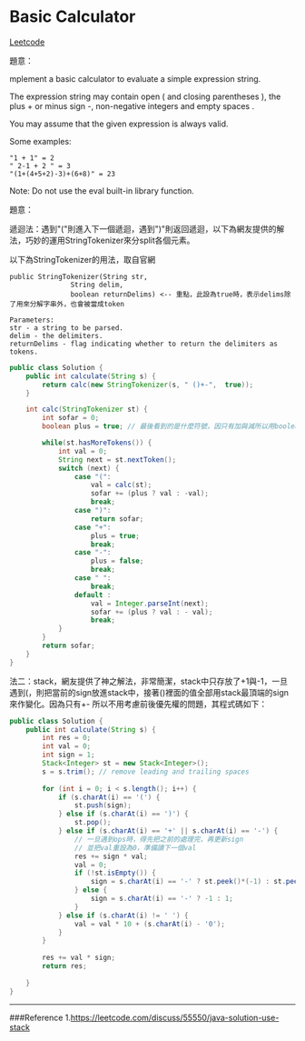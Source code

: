 # Basic Calculator

[Leetcode](https://leetcode.com/problems/basic-calculator/)

題意：

mplement a basic calculator to evaluate a simple expression string.

The expression string may contain open ( and closing parentheses ), the plus + or minus sign -, non-negative integers and empty spaces .

You may assume that the given expression is always valid.

Some examples:
```
"1 + 1" = 2
" 2-1 + 2 " = 3
"(1+(4+5+2)-3)+(6+8)" = 23
```
Note: Do not use the eval built-in library function.

題意：

遞迴法：遇到"("則進入下一個遞迴，遇到")"則返回遞迴，以下為網友提供的解法，巧妙的運用StringTokenizer來分split各個元素。

以下為StringTokenizer的用法，取自官網

```
public StringTokenizer(String str,
               String delim,
               boolean returnDelims) <-- 重點，此設為true時，表示delims除了用來分解字串外，也會被當成token

Parameters:
str - a string to be parsed.
delim - the delimiters.
returnDelims - flag indicating whether to return the delimiters as tokens.
```

```java
public class Solution {
    public int calculate(String s) {
		return calc(new StringTokenizer(s, " ()+-",  true));
	}

 	int calc(StringTokenizer st) {
 		int sofar = 0;
 		boolean plus = true; // 最後看到的是什麼符號，因只有加與減所以用boolean即可

 		while(st.hasMoreTokens()) {
 			int val = 0;
 			String next = st.nextToken();
 			switch (next) {
 				case "(":
 					val = calc(st);
 					sofar += (plus ? val : -val);
 					break;
 				case ")":
					return sofar;
				case "+":
					plus = true;
					break;
				case "-":
					plus = false;
					break;
				case " ":
					break;
				default :
					val = Integer.parseInt(next);
					sofar += (plus ? val : - val);
					break;
 			}
 		}
 		return sofar;
 	}
}
```

法二：stack，網友提供了神之解法，非常簡潔，stack中只存放了+1與-1，一旦遇到(，則把當前的sign放進stack中，接著()裡面的值全部用stack最頂端的sign來作變化。因為只有+- 所以不用考慮前後優先權的問題，其程式碼如下：

```java
public class Solution {
    public int calculate(String s) {
        int res = 0;
        int val = 0;
        int sign = 1;
        Stack<Integer> st = new Stack<Integer>();
        s = s.trim(); // remove leading and trailing spaces
        
        for (int i = 0; i < s.length(); i++) {
            if (s.charAt(i) == '(') {
                st.push(sign);
            } else if (s.charAt(i) == ')') {
                st.pop();
            } else if (s.charAt(i) == '+' || s.charAt(i) == '-') {
                // 一旦遇到ops時，得先把之前的處理完，再更新sign
                // 並把val重設為0，準備讀下一個val
                res += sign * val;
                val = 0;
                if (!st.isEmpty()) {
                    sign = s.charAt(i) == '-' ? st.peek()*(-1) : st.peek();
                } else {
                    sign = s.charAt(i) == '-' ? -1 : 1;
                }
            } else if (s.charAt(i) != ' ') {
                val = val * 10 + (s.charAt(i) - '0');
            }
        }
        
        res += val * sign;
        return res;
        
    }
}
```

---
###Reference
1.https://leetcode.com/discuss/55550/java-solution-use-stack